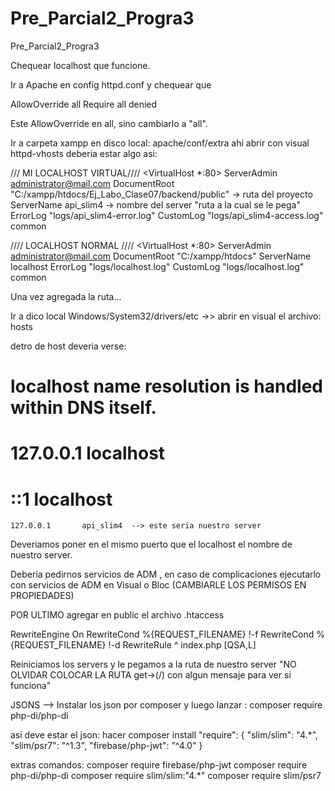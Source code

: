 # Pre_Parcial2_Progra3
Pre_Parcial2_Progra3


Chequear localhost que funcione.

Ir a Apache en config httpd.conf y chequear que 

<Directory />
    AllowOverride all
    Require all denied
</Directory>

Este AllowOverride en all, sino cambiarlo a "all".

Ir a carpeta xampp en disco local:
apache/conf/extra ahi abrir con visual httpd-vhosts deberia estar algo asi:

/// MI LOCALHOST VIRTUAL////
<VirtualHost *:80>
    ServerAdmin administrator@mail.com
    DocumentRoot "C:/xampp/htdocs/Ej_Labo_Clase07/backend/public" -> ruta del proyecto
    ServerName api_slim4                                          -> nombre del server "ruta a la cual se le pega"
    ErrorLog "logs/api_slim4-error.log"
    CustomLog "logs/api_slim4-access.log" common
</VirtualHost>

//// LOCALHOST NORMAL  ////
<VirtualHost *:80>
    ServerAdmin administrator@mail.com
    DocumentRoot "C:/xampp/htdocs" 
    ServerName localhost
    ErrorLog "logs/localhost.log"
    CustomLog "logs/localhost.log" common
</VirtualHost>

Una vez agregada la ruta...

Ir a dico local Windows/System32/drivers/etc ->> abrir en visual el archivo: hosts

detro de host deveria verse:
# localhost name resolution is handled within DNS itself.
#	127.0.0.1       localhost
#	::1             localhost
    127.0.0.1       api_slim4  --> este seria nuestro server

Deveriamos poner en el mismo puerto que el localhost el nombre de nuestro server.

Deberia pedirnos servicios de ADM , en caso de complicaciones ejecutarlo con servicios de ADM en Visual o Bloc (CAMBIARLE LOS PERMISOS EN PROPIEDADES)

POR ULTIMO agregar en public el archivo .htaccess

RewriteEngine On
RewriteCond %{REQUEST_FILENAME} !-f
RewriteCond %{REQUEST_FILENAME} !-d
RewriteRule ^ index.php [QSA,L]

Reiniciamos los servers y le pegamos a la ruta de nuestro server "NO OLVIDAR COLOCAR LA RUTA get->(/) con algun mensaje para ver si funciona"

JSONS --> Instalar los json por composer y luego lanzar : composer require php-di/php-di

asi deve estar el json: hacer composer install
    "require": {
        "slim/slim": "4.*",
        "slim/psr7": "^1.3",
        "firebase/php-jwt": "^4.0"
    }

extras comandos:
composer require firebase/php-jwt
composer require php-di/php-di
composer require slim/slim:"4.*"
composer require slim/psr7


